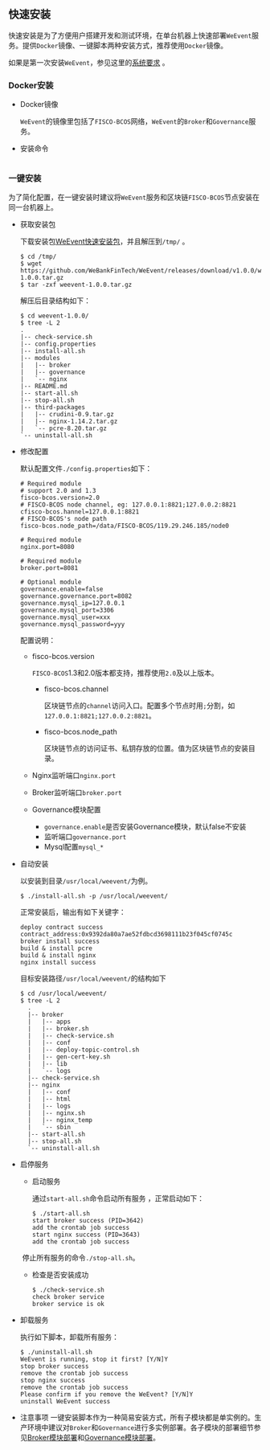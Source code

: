## 快速安装

快速安装是为了方便用户搭建开发和测试环境，在单台机器上快速部署`WeEvent`服务。提供`Docker`镜像、一键脚本两种安装方式，推荐使用`Docker`镜像。

如果是第一次安装`WeEvent`，参见这里的[系统要求](./environment.html) 。

### Docker安装

- Docker镜像

  `WeEvent`的镜像里包括了`FISCO-BCOS`网络，`WeEvent`的`Broker`和`Governance`服务。

- 安装命令

  ```bash
  
  ```

### 一键安装

为了简化配置，在一键安装时建议将`WeEvent`服务和区块链`FISCO-BCOS`节点安装在同一台机器上。

- 获取安装包

  下载安装包[WeEvent快速安装包](https://github.com/WeBankFinTech/WeEvent/releases/download/v1.0.0/weevent-1.0.0.tar.gz)，并且解压到`/tmp/` 。

  ```shell
  $ cd /tmp/
  $ wget https://github.com/WeBankFinTech/WeEvent/releases/download/v1.0.0/weevent-1.0.0.tar.gz
  $ tar -zxf weevent-1.0.0.tar.gz
  ```

  解压后目录结构如下：

  ```
  $ cd weevent-1.0.0/ 
  $ tree -L 2
  .
  |-- check-service.sh
  |-- config.properties
  |-- install-all.sh
  |-- modules
  |   |-- broker
  |   |-- governance
  |   `-- nginx
  |-- README.md
  |-- start-all.sh
  |-- stop-all.sh
  |-- third-packages
  |   |-- crudini-0.9.tar.gz
  |   |-- nginx-1.14.2.tar.gz
  |   `-- pcre-8.20.tar.gz
  `-- uninstall-all.sh
  ```

- 修改配置

  默认配置文件`./config.properties`如下：

  ```properties
  # Required module
  # support 2.0 and 1.3
  fisco-bcos.version=2.0
  # FISCO-BCOS node channel, eg: 127.0.0.1:8821;127.0.0.2:8821
  cfisco-bcos.hannel=127.0.0.1:8821
  # FISCO-BCOS's node path
  fisco-bcos.node_path=/data/FISCO-BCOS/119.29.246.185/node0
  
  # Required module
  nginx.port=8080
  
  # Required module
  broker.port=8081
  
  # Optional module
  governance.enable=false
  governance.governance.port=8082
  governance.mysql_ip=127.0.0.1
  governance.mysql_port=3306
  governance.mysql_user=xxx
  governance.mysql_password=yyy
  ```

  配置说明：  

  - fisco-bcos.version

    `FISCO-BCOS`1.3和2.0版本都支持，推荐使用`2.0`及以上版本。

    - fisco-bcos.channel

      区块链节点的`channel`访问入口。配置多个节点时用`;`分割，如`127.0.0.1:8821;127.0.0.2:8821`。

    - fisco-bcos.node_path

      区块链节点的访问证书、私钥存放的位置。值为区块链节点的安装目录。

  - Nginx监听端口`nginx.port`

  - Broker监听端口`broker.port`

  - Governance模块配置

    - `governance.enable`是否安装Governance模块，默认false不安装
    - 监听端口`governance.port`
    - Mysql配置`mysql_*`


- 自动安装

  以安装到目录`/usr/local/weevent/`为例。

  ```shell
  $ ./install-all.sh -p /usr/local/weevent/
  ```

  正常安装后，输出有如下关键字：

  ```
  deploy contract success
  contract_address:0x9392da80a7ae52fdbcd3698111b23f045cf0745c
  broker install success
  build & install pcre
  build & install nginx
  nginx install success
  ```

  目标安装路径`/usr/local/weevent/`的结构如下

  ```
  $ cd /usr/local/weevent/
  $ tree -L 2
    .
    |-- broker					    
    |   |-- apps
    |   |-- broker.sh
    |   |-- check-service.sh
    |   |-- conf
    |   |-- deploy-topic-control.sh
    |   |-- gen-cert-key.sh
    |   |-- lib  
    |   `-- logs
    |-- check-service.sh				
    |-- nginx					    	
    |   |-- conf
    |   |-- html
    |   |-- logs
    |   |-- nginx.sh
    |   |-- nginx_temp
    |   `-- sbin   
    |-- start-all.sh					
    |-- stop-all.sh				    
    `-- uninstall-all.sh
  ```

- 启停服务
  - 启动服务

    通过`start-all.sh`命令启动所有服务 ，正常启动如下：

    ```shell
    $ ./start-all.sh
    start broker success (PID=3642)
    add the crontab job success
    start nginx success (PID=3643)
    add the crontab job success
    ```

  ​	停止所有服务的命令`./stop-all.sh`。

  - 检查是否安装成功

    ```shell
    $ ./check-service.sh
    check broker service 
    broker service is ok
    ```

- 卸载服务

  执行如下脚本，卸载所有服务：

  ```shell
  $ ./uninstall-all.sh
  WeEvent is running, stop it first? [Y/N]Y
  stop broker success
  remove the crontab job success
  stop nginx success
  remove the crontab job success
  Please confirm if you remove the WeEvent? [Y/N]Y
  uninstall WeEvent success 
  ```

- 注意事项
  一键安装脚本作为一种简易安装方式，所有子模块都是单实例的。生产环境中建议对`Broker`和`Governance`进行多实例部署。各子模块的部署细节参见[Broker模块部署](./module/broker.html)和[Governance模块部署](./module/governance.html)。
